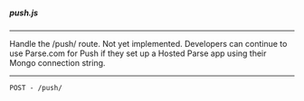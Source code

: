 ##### push.js

---

Handle the /push/ route.  Not yet implemented.  Developers can continue to use Parse.com for Push if they set up a Hosted Parse app using their Mongo connection string.

---

```
POST - /push/
```
